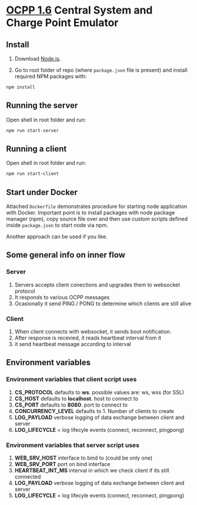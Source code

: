 # [OCPP 1.6](https://www.openchargealliance.org/protocols/ocpp-16/) Central System and Charge Point Emulator

## Install 

1. Download [Node.js](https://nodejs.org/en/download/).

2. Go to root folder of repo (where `package.json` file is present) and install required NPM packages with:

```bash
npm install
```
## Running the server

Open shell in root folder and run:
```bash
npm run start-server
```

## Running a client

Open shell in root folder and run:
```bash
npm run start-client
```

## Start under Docker 

Attached `Dockerfile` demonstrates procedure for starting node application with Docker. Important point is to install packages with node package manager (npm), copy source file over and then use custom scripts defined inside `package.json` to start node via npm. 

Another approach can be used if you like. 

## Some general info on inner flow

### Server

1. Servers accepts client conections and upgrades them to websocket protocol
2. It responds to various OCPP messages
3. Ocasionally it send PING / PONG to determine which clients are still alive

### Client

1. When client connects with websocket, it sends boot notification. 
2. After response is recevied, it reads heartbeat interval from it
3. it send heartbeat message according to interval

## Environment variables

### Environment variables that client script uses

1. **CS_PROTOCOL** defaults to **ws**. possible values are: ws, wss (for SSL)
2. **CS_HOST** defaults to **localhost**. host to connect to
3. **CS_PORT** defaults to **8080**. port to connect to
4. **CONCURRENCY_LEVEL** defaults to 1. Number of clients to create
5. **LOG_PAYLOAD**  verbose logging of data exchange between client and server
6. **LOG_LIFECYCLE** = log lifecyle events (connect, reconnect, pingpong)

### Environment variables that server script uses

1. **WEB_SRV_HOST** interface to bind to (could be only one)
2. **WEB_SRV_PORT** port on bind interface
3. **HEARTBEAT_INT_MS** interval in which we check client if its still connected
4. **LOG_PAYLOAD**  verbose logging of data exchange between client and server
5. **LOG_LIFECYCLE** = log lifecyle events (connect, reconnect, pingpong)
